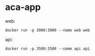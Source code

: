 # aca-app

web:

```
docker run -p 3000:3000 --name web web
```

api:

```
docker run -p 3500:3500 --name api api
```